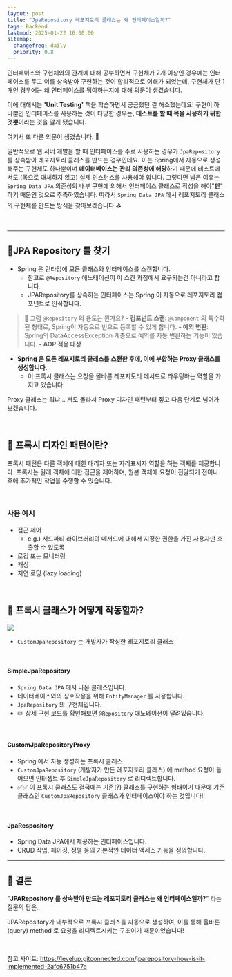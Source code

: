 ```yaml
---
layout: post
title: "JpaRepository 레포지토리 클래스는 왜 인터페이스일까?"
tags: Backend
lastmod: 2025-01-22 16:00:00
sitemap:
  changefreq: daily
  priority: 0.8
---
```


인터페이스와 구현체와의 관계에 대해 공부하면서 구현체가 2개 이상인 경우에는 인터페이스를 두고 이를 상속받아 구현하는 것이 합리적으로 이해가 되었는데, 구현체가 단 1개인 경우에는 왜 인터페이스를 둬야하는지에 대해 의문이 생겼습니다.

이에 대해서는 **'Unit Testing'** 책을 학습하면서 궁금했던 걸 해소했는데요! 구현이 하나뿐인 인터페이스를 사용하는 것이 타당한 경우는, **테스트를 할 때 목을 사용하기 위한 것뿐**이라는 것을 알게 됐습니다.

여기서 또 다른 의문이 생겼습니다. 🤨

일반적으로 웹 서버 개발을 할 때 인터페이스를 주로 사용하는 경우가 `JpaRepository`를 상속받아 레포지토리 클래스를 만드는 경우인데요. 이는 Spring에서 자동으로 생성해주는 구현체도 하나뿐이며 **데이터베이스는 관리 의존성에 해당**하기 때문에 테스트에서도 (목으로 대체하지 않고) 실제 인스턴스를 사용해야 합니다. 그렇다면 남은 이유는 `Spring Data JPA` 의존성의 내부 구현에 의해서 인터페이스 클래스로 작성을 해야"**만**" 하기 때문인 것으로 추측하였습니다. 따라서 `Spring Data JPA` 에서 레포지토리 클래스의 구현체를 만드는 방식을 찾아보겠습니다.⛳️

&nbsp;
&nbsp;

---

## 🌳JPA Repository 들 찾기

- Spring 은 런타임에 모든 클래스와 인터페이스를 스캔합니다.
  - 참고로 `@Repository` 애노테이션이 이 스캔 과정에서 요구되는건 아니라고 합니다.
  - JPARepository를 상속하는 인터페이스는 Spring 이 자동으로 레포지토리 컴포넌트로 인식합니다.

> 🧩 그럼 `@Repository` 의 용도는 뭔가요?
> **- 컴포넌트 스캔**: `@Component` 의 특수화된 형태로, Spring이 자동으로 빈으로 등록할 수 있게 합니다.
> **- 예외 변환**: Spring의 DataAccessException 계층으로 예외를 자동 변환하는 기능이 있습니다.
> **- AOP 적용 대상**

- **Spring 은 모든 레포지토리 클래스를 스캔한 후에, 이에 부합하는 Proxy 클래스를 생성합니다.**
  - 이 프록시 클래스는 요청을 올바른 레포지토리 메서드로 라우팅하는 역할을 가지고 있습니다.

Proxy 클래스는 뭐냐... 저도 몰라서 Proxy 디자인 패턴부터 짚고 다음 단계로 넘어가보겠습니다.

&nbsp;
&nbsp;

## 🌳 프록시 디자인 패턴이란?

프록시 패턴은 다른 객체에 대한 대리자 또는 자리표시자 역할을 하는 객체를 제공합니다. 프록시는 원래 객체에 대한 접근을 제어하며, 원본 객체에 요청이 전달되기 전이나 후에 추가적인 작업을 수행할 수 있습니다.

&nbsp;
&nbsp;

### 사용 예시

- 접근 제어
  - e.g.) 서드파티 라이브러리의 메서드에 대해서 지정한 권한을 가진 사용자만 호출할 수 있도록
- 로깅 또는 모니터링
- 캐싱
- 지연 로딩 (lazy loading)

&nbsp;
&nbsp;

## 🌳 프록시 클래스가 어떻게 작동할까?

![](https://velog.velcdn.com/images/adorableco/post/bbcea511-de1f-48b3-825c-c33230315dd7/image.png)

- `CustomJpaRepository` 는 개발자가 작성한 레포지토리 클래스

&nbsp;

#### SimpleJpaRepository

- `Spring Data JPA` 에서 나온 클래스입니다.
- 데이터베이스와의 상호작용을 위해 `EntityManager` 를 사용합니다.
- `JpaRepository` 의 구현체입니다.
- ✏️ 상세 구현 코드를 확인해보면 `@Repository` 애노테이션이 달려있습니다.

&nbsp;

#### CustomJpaRepositoryProxy

- Spring 에서 자동 생성하는 프록시 클래스
- `CustomJpaRepository` (개발자가 만든 레포지토리 클래스) 에 method 요청이 들어오면 인터셉트 후 `SimpleJpaRepository` 로 리디렉트합니다.
- ✅✅ 이 프록시 클래스도 결국에는 기존(?) 클래스를 구현하는 형태이기 때문에 기존 클래스인 `CustomJpaRepository` 클래스가 인터페이스여야 하는 것입니다!!

&nbsp;

#### JpaRespository

- Spring Data JPA에서 제공하는 인터페이스입니다.
- CRUD 작업, 페이징, 정렬 등의 기본적인 데이터 액세스 기능을 정의합니다.

---

## 🥧 결론

"**JPARepository 를 상속받아 만드는 레포지토리 클래스는 왜 인터페이스일까?**" 라는 질문의 답은..

JPARepository가 내부적으로 프록시 클래스를 자동으로 생성하여, 이를 통해 올바른 (query) method 로 요청을 리디렉트시키는 구조이기 때문이었습니다!

&nbsp;
&nbsp;
&nbsp;
&nbsp;
&nbsp;

참고 사이트: https://levelup.gitconnected.com/jparepository-how-is-it-implemented-2afc6751b47e

